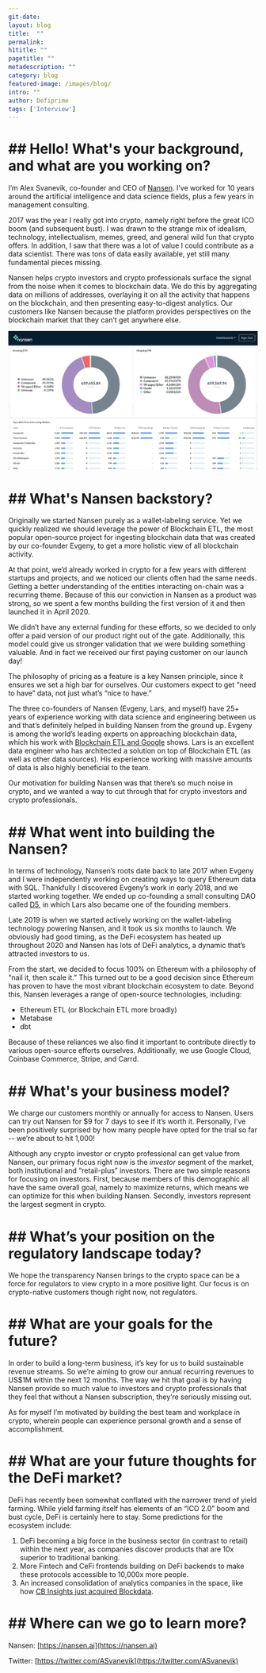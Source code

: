 ```yaml
---
git-date:
layout: blog
title:  ""
permalink: 
h1title: ""
pagetitle: ""
metadescription: ""
category: blog
featured-image: /images/blog/
intro: ""
author: Defiprime
tags: ['Interview']
---
```

# ## Hello! What's your background, and what are you working on?

I’m Alex Svanevik, co-founder and CEO of [Nansen](https://nansen.ai). I’ve worked for 10 years around the artificial intelligence and data science fields, plus a few years in management consulting.

2017 was the year I really got into crypto, namely right before the great ICO boom (and subsequent bust). I was drawn to the strange mix of idealism, technology, intellectualism, memes, greed, and general wild fun that crypto offers. In addition, I saw that there was a lot of value I could contribute as a data scientist. There was tons of data easily available, yet still many fundamental pieces missing.

Nansen helps crypto investors and crypto professionals surface the signal from the noise when it comes to blockchain data. We do this by aggregating data on millions of addresses, overlaying it on all the activity that happens on the blockchain, and then presenting easy-to-digest analytics. Our customers like Nansen because the platform provides perspectives on the blockchain market that they can’t get anywhere else.

![](/images/blog/nansen/image1.png)

# ## What's Nansen backstory? 

Originally we started Nansen purely as a wallet-labeling service. Yet we quickly realized we should leverage the power of Blockchain ETL, the most popular open-source project for ingesting blockchain data that was created by our co-founder Evgeny, to get a more holistic view of all blockchain activity.

At that point, we’d already worked in crypto for a few years with different startups and projects, and we noticed our clients often had the same needs. Getting a better understanding of the entities interacting on-chain was a recurring theme. Because of this our conviction in Nansen as a product was strong, so we spent a few months building the first version of it and then launched it in April 2020.

We didn’t have any external funding for these efforts, so we decided to only offer a paid version of our product right out of the gate. Additionally, this model could give us stronger validation that we were building something valuable. And in fact we received our first paying customer on our launch day!

The philosophy of pricing as a feature is a key Nansen principle, since it ensures we set a high bar for ourselves. Our customers expect to get “need to have” data, not just what’s “nice to have.”

The three co-founders of Nansen (Evgeny, Lars, and myself) have 25+ years of experience working with data science and engineering between us and that’s definitely helped in building Nansen from the ground up. Evgeny is among the world’s leading experts on approaching blockchain data, which his work with [Blockchain ETL and Google](https://cloud.google.com/blog/products/data-analytics/ethereum-bigquery-public-dataset-smart-contract-analytics) shows. Lars is an excellent data engineer who has architected a solution on top of Blockchain ETL (as well as other data sources). His experience working with massive amounts of data is also highly beneficial to the team.

Our motivation for building Nansen was that there’s so much noise in crypto, and we wanted a way to cut through that for crypto investors and crypto professionals.


# ## What went into building the Nansen?

In terms of technology, Nansen’s roots date back to late 2017 when Evgeny and I were independently working on creating ways to query Ethereum data with SQL. Thankfully I discovered Evgeny’s work in early 2018, and we started working together. We ended up co-founding a small consulting DAO called [D5](https://d5.ai/), in which Lars also became one of the founding members.

Late 2019 is when we started actively working on the wallet-labeling technology powering Nansen, and it took us six months to launch. We obviously had good timing, as the DeFi ecosystem has heated up throughout 2020 and Nansen has lots of DeFi analytics, a dynamic that’s attracted investors to us. 

From the start, we decided to focus 100% on Ethereum with a philosophy of “nail it, then scale it.” This turned out to be a good decision since Ethereum has proven to have the most vibrant blockchain ecosystem to date. Beyond this, Nansen leverages a range of open-source technologies, including: 

*   Ethereum ETL (or Blockchain ETL more broadly)
*   Metabase
*   dbt

Because of these reliances we also find it important to contribute directly to various open-source efforts ourselves. Additionally, we use Google Cloud, Coinbase Commerce, Stripe, and Carrd.


# ## What's your business model?

We charge our customers monthly or annually for access to Nansen. Users can try out Nansen for $9 for 7 days to see if it’s worth it. Personally, I’ve been positively surprised by how many people have opted for the trial so far -- we’re about to hit 1,000! 

Although any crypto investor or crypto professional can get value from Nansen, our primary focus right now is the _investor_ segment of the market, both institutional and “retail-plus” investors. There are two simple reasons for focusing on investors. First, because members of this demographic all have the same overall goal, namely to maximize returns, which means we can optimize for this when building Nansen. Secondly, investors represent the largest segment in crypto.


# ## What’s your position on the regulatory landscape today?

We hope the transparency Nansen brings to the crypto space can be a force for regulators to view crypto in a more positive light. Our focus is on crypto-native customers though right now, not regulators.


# ## What are your goals for the future?

In order to build a long-term business, it’s key for us to build sustainable revenue streams. So we’re aiming to grow our annual recurring revenues to US$1M within the next 12 months. The way we hit that goal is by having Nansen provide so much value to investors and crypto professionals that they feel that without a Nansen subscription, they’re seriously missing out.

As for myself I’m motivated by building the best team and workplace in crypto, wherein people can experience personal growth and a sense of accomplishment.


# ## What are your future thoughts for the DeFi market?

DeFi has recently been somewhat conflated with the narrower trend of yield farming. While yield farming itself has elements of an “ICO 2.0” boom and bust cycle, DeFi is certainly here to stay. Some predictions for the ecosystem include:

1. DeFi becoming a big force in the business sector (in contrast to retail) within the next year, as companies discover products that are 10x superior to traditional banking.
2. More Fintech and CeFi frontends building on DeFi backends to make these protocols accessible to 10,000x more people.
3. An increased consolidation of analytics companies in the space, like how [CB Insights just acquired Blockdata](https://www.coindesk.com/cb-insights-blockdata-acquisition).


# ## Where can we go to learn more?

Nansen: [https://nansen.ai](https://nansen.ai)

Twitter: [https://twitter.com/ASvanevik](https://twitter.com/ASvanevik) 
